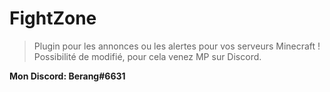 # FightZone

> Plugin pour les annonces ou les alertes pour vos serveurs Minecraft !
> Possibilité de modifié, pour cela venez MP sur Discord.

**Mon Discord: Berang#6631**
